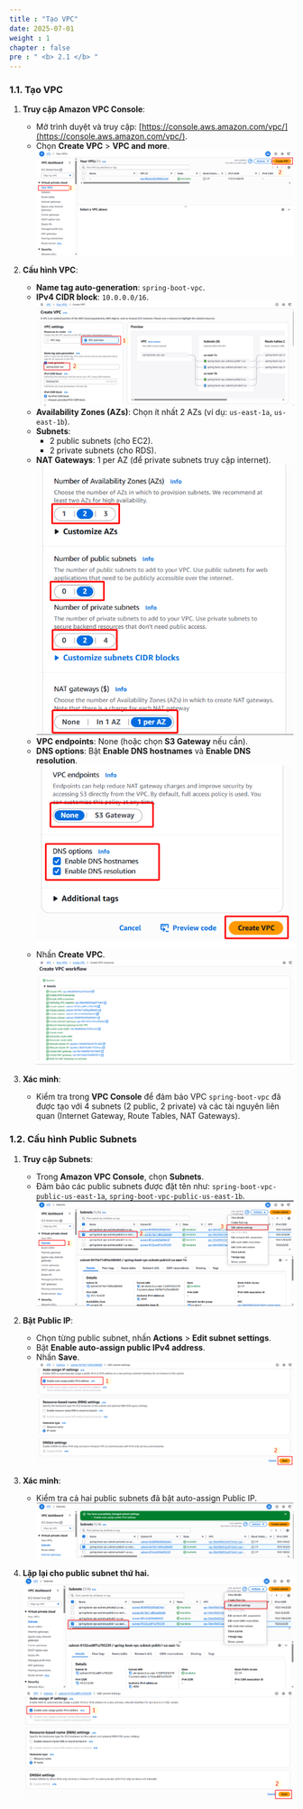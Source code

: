 ```yaml
---
title : "Tạo VPC"
date: 2025-07-01
weight : 1
chapter : false
pre : " <b> 2.1 </b> "
---
```

### 1.1. Tạo VPC

1. **Truy cập Amazon VPC Console**:
   - Mở trình duyệt và truy cập: [https://console.aws.amazon.com/vpc/](https://console.aws.amazon.com/vpc/).
   - Chọn **Create VPC** > **VPC and more**.
   ![image](../../../static/images/tao_vpc/screenshot_1752387940.png)
2. **Cấu hình VPC**:
   - **Name tag auto-generation**: `spring-boot-vpc`.
   - **IPv4 CIDR block**: `10.0.0.0/16`.
   ![image](../../../static/images/tao_vpc/screenshot_1752388342.png)
   - **Availability Zones (AZs)**: Chọn ít nhất 2 AZs (ví dụ: `us-east-1a`, `us-east-1b`).
   - **Subnets**: 
     - 2 public subnets (cho EC2).
     - 2 private subnets (cho RDS).
   - **NAT Gateways**: 1 per AZ (để private subnets truy cập internet).
   ![image](../../../static/images/tao_vpc/screenshot_1752388383.png)
   - **VPC endpoints**: None (hoặc chọn **S3 Gateway** nếu cần).
   - **DNS options**: Bật **Enable DNS hostnames** và **Enable DNS resolution**.
   ![image](../../../static/images/tao_vpc/screenshot_1752388459.png)
   - Nhấn **Create VPC**.
   ![image](../../../static/images/tao_vpc/screenshot_1752388666.png)

3. **Xác minh**:
   - Kiểm tra trong **VPC Console** để đảm bảo VPC `spring-boot-vpc` đã được tạo với 4 subnets (2 public, 2 private) và các tài nguyên liên quan (Internet Gateway, Route Tables, NAT Gateways).

### 1.2. Cấu hình Public Subnets

1. **Truy cập Subnets**:
   - Trong **Amazon VPC Console**, chọn **Subnets**.
   - Đảm bảo các public subnets được đặt tên như: `spring-boot-vpc-public-us-east-1a`, `spring-boot-vpc-public-us-east-1b`.
   ![image](../../../static/images/cau_hinh_public_subnets/screenshot_1752388960.png)
2. **Bật Public IP**:
   - Chọn từng public subnet, nhấn **Actions** > **Edit subnet settings**.
   - Bật **Enable auto-assign public IPv4 address**.
   - Nhấn **Save**.
   ![image](../../../static/images/cau_hinh_public_subnets/screenshot_1752388997.png)

3. **Xác minh**:
   - Kiểm tra cả hai public subnets đã bật auto-assign Public IP.
   ![image](../../../static/images/cau_hinh_public_subnets/screenshot_1752389021.png)
4. **Lặp lại cho public subnet thứ hai.**
   ![image](../../../static/images/cau_hinh_public_subnets/screenshot_1752389143.png)
   ![image](../../../static/images/cau_hinh_public_subnets/screenshot_1752389179.png)